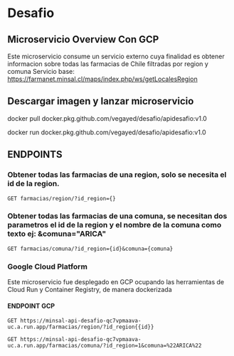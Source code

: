 # Desafio

## Microservicio Overview Con GCP

Este microservicio consume un servicio externo cuya finalidad es obtener informacion sobre todas las farmacias de Chile filtradas por region y comuna
Servicio base:
https://farmanet.minsal.cl/maps/index.php/ws/getLocalesRegion

## Descargar imagen y lanzar microservicio

docker pull docker.pkg.github.com/vegayed/desafio/apidesafio:v1.0 

docker run docker.pkg.github.com/vegayed/desafio/apidesafio:v1.0

## ENDPOINTS

### Obtener todas las farmacias de una region, solo se necesita el id de la region.

    GET farmacias/region/?id_region={}

### Obtener todas las farmacias de una comuna, se necesitan dos parametros el id de la region y el nombre de la comuna como texto ej: &comuna="ARICA"

    GET farmacias/comuna/?id_region={id}&comuna={comuna}

### Google Cloud Platform
Este microservicio fue desplegado en GCP ocupando las herramientas de Cloud Run y Container Registry, de manera dockerizada
#### ENDPOINT GCP
    
    GET https://minsal-api-desafio-qc7vpmaava-uc.a.run.app/farmacias/region/?id_region{{id}}
    
    GET https://minsal-api-desafio-qc7vpmaava-uc.a.run.app/farmacias/comuna/?id_region=1&comuna=%22ARICA%22
